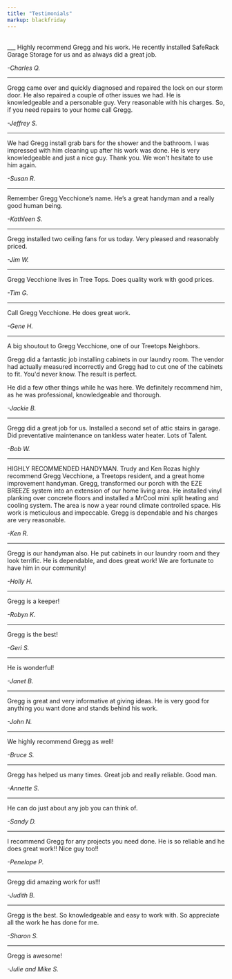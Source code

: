 ```yaml
---
title: "Testimonials"
markup: blackfriday
---
```


<br>
___
Highly recommend Gregg and his work. He recently installed SafeRack Garage Storage for us and as always did a great job. 

*-Charles Q.*
___
Gregg came over and quickly diagnosed and repaired the lock on our storm door. He also repaired a couple of other issues we had. He is knowledgeable and a personable guy. Very reasonable with his charges. So, if you need repairs to your home call Gregg.

*-Jeffrey S.*
___
We had Gregg install grab bars for the shower and the bathroom. I was impressed with him cleaning up after his work was done. He is very knowledgeable and just a nice guy. Thank you. We won't hesitate to use him again. 

*-Susan R.*
___
Remember Gregg Vecchione’s name. He’s a great handyman and a really good human being.

*-Kathleen S.*
___
Gregg installed two ceiling fans for us today. Very pleased and reasonably priced.

*-Jim W.*
___
Gregg Vecchione lives in Tree Tops. Does quality work with good prices.

*-Tim G.*
___
Call Gregg Vecchione. He does great work.

*-Gene H.*
___
A big shoutout to Gregg Vecchione, one of our Treetops Neighbors.

Gregg did a fantastic job installing cabinets in our laundry room. The vendor had actually measured incorrectly and Gregg had to cut one of the cabinets to fit. You'd never know. The result is perfect.

He did a few other things while he was here. We definitely recommend him, as he was professional, knowledgeable and thorough.

*-Jackie B.*
___
Gregg did a great job for us. Installed a second set of attic stairs in garage. Did preventative maintenance on tankless water heater. Lots of Talent.

*-Bob W.*
___
HIGHLY RECOMMENDED HANDYMAN. Trudy and Ken Rozas highly recommend Gregg Vecchione, a Treetops resident, and a great home improvement handyman. Gregg, transformed our porch with the EZE BREEZE system into an extension of our home living area. He installed vinyl planking over concrete floors and installed a MrCool mini split heating and cooling system. The area is now a year round climate controlled space. His work is meticulous and impeccable. Gregg is dependable and his charges are very reasonable.

*-Ken R.*
___
Gregg is our handyman also. He put cabinets in our laundry room and they look terrific. He is dependable, and does great work! We are fortunate to have him in our community!

*-Holly H.*
___
Gregg is a keeper!

*-Robyn K.*
___
Gregg is the best!

*-Geri S.*
___
He is wonderful!

*-Janet B.*
___
Gregg is great and very informative at giving ideas. He is very good for anything you want done and stands behind his work.

*-John N.*
___
We highly recommend Gregg as well!

*-Bruce S.*
___
Gregg has helped us many times. Great job and really reliable. Good man.

*-Annette S.*
___
He can do just about any job you can think of.

*-Sandy D.*
___
I recommend Gregg for any projects you need done. He is so reliable and he does great work!! Nice guy too!!

*-Penelope P.*
___
Gregg did amazing work for us!!!

*-Judith B.*
___
Gregg is the best. So knowledgeable and easy to work with. So appreciate all the work he has done for me.

*-Sharon S.*
___
Gregg is awesome!

*-Julie and Mike S.*

<br><br>